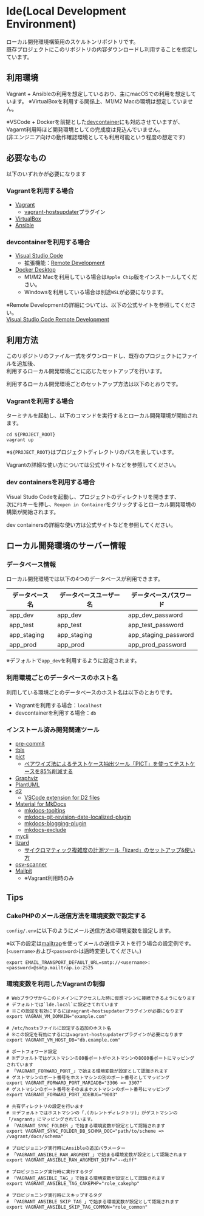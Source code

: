 lde(Local Development Environment)
=========

ローカル開発環境構築用のスケルトンリポジトリです。  
既存プロジェクトにこのリポジトリの内容ダウンロードし利用することを想定しています。

利用環境
------------

Vagrant + Ansibleの利用を想定しているおり、主にmacOSでの利用を想定しています。
※VirtualBoxを利用する関係上、M1/M2 Macの環境は想定していません。

※VSCode + Dockerを前提とした[devcontainer](https://code.visualstudio.com/docs/devcontainers/containers)にも対応させていますが、  
Vagarnt利用時ほど開発環境としての完成度は見込んでいません。  
(非エンジニア向けの動作確認環境としても利用可能という程度の想定です)

必要なもの
------------

以下のいずれかが必要になります

### Vagrantを利用する場合

* [Vagrant](https://www.vagrantup.com/)
    * [vagrant-hostsupdater](https://github.com/cogitatio/vagrant-hostsupdater)プラグイン
* [VirtualBox](https://www.virtualbox.org/)
* [Ansible](https://www.ansible.com/)

### devcontainerを利用する場合

* [Visual Studio Code](https://code.visualstudio.com/)
    * 拡張機能：[Remote Development](https://marketplace.visualstudio.com/items?itemName=ms-vscode-remote.vscode-remote-extensionpack)
* [Docker Desktop](https://www.docker.com/products/docker-desktop/)
    * M1/M2 Macを利用している場合は`Apple Chip`版をインストールしてください。
    * Windowsを利用している場合は別途`WSL`が必要になります。

※Remote Developmentの詳細については、以下の公式サイトを参照してください。  
[Visual Studio Code Remote Development](https://code.visualstudio.com/docs/remote/remote-overview)

利用方法
------------

このリポジトリのファイル一式をダウンロードし、既存のプロジェクトにファイルを追加後、  
利用するローカル開発環境ごとに応じたセットアップを行います。

利用するローカル開発環境ごとのセットアップ方法は以下のとおりです。

### Vagrantを利用する場合

ターミナルを起動し、以下のコマンドを実行するとローカル開発環境が開始されます。

```
cd ${PROJECT_ROOT}
vagrant up
```

※`${PROJECT_ROOT}`はプロジェクトディレクトリのパスを表しています。

Vagrantの詳細な使い方については公式サイトなどを参照してください。

### dev containersを利用する場合

Visual Studo Codeを起動し、プロジェクトのディレクトリを開きます、  
次に`F1`キーを押し、`Reopen in Container`をクリックするとローカル開発環境の構築が開始されます。

dev containersの詳細な使い方は公式サイトなどを参照してください。

ローカル開発環境のサーバー情報
------------

### データベース情報

ローカル開発環境では以下の4つのデータベースが利用できます。

| データベース名 | データベースユーザー名 | データベースパスワード |
| -------------- | ---------------------- | ---------------------- |
| app_dev        | app_dev                | app_dev_password       |
| app_test       | app_test               | app_test_password      |
| app_staging    | app_staging            | app_staging_password   |
| app_prod       | app_prod               | app_prod_password      |

※デフォルトで`app_dev`を利用するように設定されます。

### 利用環境ごとのデータベースのホスト名

利用している環境ごとのデータベースのホスト名は以下のとおりです。

* Vagrantを利用する場合：`localhost`
* devcontainerを利用する場合：`db`

### インストール済み開発関連ツール

* [pre-commit](https://pre-commit.com/)
* [tbls](https://github.com/k1LoW/tbls)
* [pict](https://github.com/microsoft/pict)
    * [ペアワイズ法によるテストケース抽出ツール「PICT」を使ってテストケースを85%削減する](https://qiita.com/odekekepeanuts/items/6eceddc534d87fc797cc)
* [Graphviz](https://graphviz.org/)
* [PlantUML](https://plantuml.com/ja/)
* [d2](https://d2lang.com/)
    * [VSCode extension for D2 files](https://marketplace.visualstudio.com/items?itemName=terrastruct.d2)
* [Material for MkDocs](https://squidfunk.github.io/mkdocs-material/)
    * [mkdocs-tooltips](https://roipoussiere.frama.io/mkdocs-tooltips/)
    * [mkdocs-git-revision-date-localized-plugin](https://timvink.github.io/mkdocs-git-revision-date-localized-plugin/)
    * [mkdocs-blogging-plugin](https://liang2kl.cn/mkdocs-blogging-plugin/)
    * [mkdocs-exclude](https://github.com/apenwarr/mkdocs-exclude)
* [mycli](https://www.mycli.net/)
* [lizard](http://www.lizard.ws/)
    * [サイクロマティック複雑度の計測ツール「lizard」のセットアップ&使い方](https://qiita.com/uhooi/items/a1a96a2d7f5e081e2049)
* [osv-scanner](https://github.com/google/osv-scanner)
* [Mailpit](https://github.com/axllent/mailpit)
    * ※Vagrant利用時のみ

Tips
------------

### CakePHPのメール送信方法を環境変数で設定する

`config/.env`に以下のようにメール送信方法の環境変数を設定します。

※以下の設定は[mailtrap](https://mailtrap.io/)を使ってメールの送信テストを行う場合の設定例です。  
(`<username>`および`<password>`は適時変更してください。)

```
export EMAIL_TRANSPORT_DEFAULT_URL=smtp://<username>:<password>@smtp.mailtrap.io:2525
```

### 環境変数を利用したVagrantの制御

```
# Webブラウザからこのドメインにアクセスした時に仮想マシンに接続できるようになります
# デフォルトでは`lde.local`に設定さてれています
# ※この設定を有効にするにはvagrant-hostsupdaterプラグインが必要になります
export VAGRAN_VM_DOMAIN="example.com"

# /etc/hostsファイルに設定する追加のホスト名
# ※この設定を有効にするにはvagrant-hostsupdaterプラグインが必要になります
export VAGRANT_VM_HOST_DB="db.example.com"

# ポートフォワード設定
# ※デフォルトではゲストマシンの80番ポートがホストマシンの8080番ポートにマッピングされています
# 「VAGRANT_FORWARD_PORT_」で始まる環境変数が設定として認識されます
# ゲストマシンのポート番号をホストマシンの別のポート番号としてマッピング
export VAGRANT_FORWARD_PORT_MARIADB="3306 => 3307"
# ゲストマシンのポート番号をそのままホストマシンのポート番号にマッピング
export VAGRANT_FORWARD_PORT_XDEBUG="9003"

# 共有ディレクトリの設定を行います
# ※デフォルトではホストマシンの「.(カレントディレクトリ)」がゲストマシンの「/vagrant」にマッピングされています。
# 「VAGRANT_SYNC_FOLDER_」で始まる環境変数が設定として認識されます
export VAGRANT_SYNC_FOLDER_DB_SCHMA_DOC="path/to/scheme => /vagrant/docs/schema"

# プロビジョニング実行時にAnsibleの追加パラメーター
# 「VAGRANT_ANSIBLE_RAW_ARGMENT_」で始まる環境変数が設定として認識されます
export VAGRANT_ANSIBLE_RAW_ARGMENT_DIFF="--diff"

# プロビジョニング実行時に実行するタグ
# 「VAGRANT_ANSIBLE_TAG_」で始まる環境変数が設定として認識されます
export VAGRANT_ANSIBLE_TAG_CAKEPHP="role_cakephp"

# プロビジョニング実行時にスキップするタグ
# 「VAGRANT_ANSIBLE_SKIP_TAG_」で始まる環境変数が設定として認識されます
export VAGRANT_ANSIBLE_SKIP_TAG_COMMON="role_common"
```
